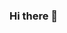 ### Hi there 👋

<!--
**Melty004/Melty004** is a ✨ _special_ ✨ repository because its `README.md` (this file) appears on your GitHub profile.

Here are some ideas to get you started:
aaaaaaaaaaaaaaaaaaaaa

- 🔭 I’m currently working on ...
- 🌱 I’m currently learning ...
- 👯 I’m looking to collaborate on ...
- 🤔 I’m looking for help with ...
- 💬 Ask me about ...
- 📫 How to reach me: ...
- 😄 Pronouns: ...
- ⚡ Fun fact: ...
-->
